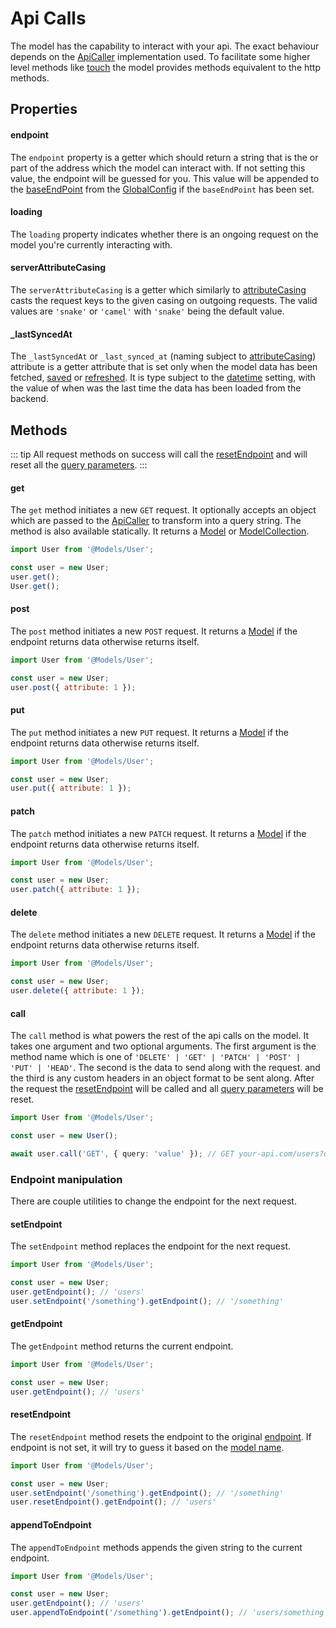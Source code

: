 # Api Calls

The model has the capability to interact with your api. The exact behaviour depends on the [ApiCaller](../services/readme.md#apicaller) implementation used. To facilitate some higher level methods like [touch](./timestamps.md#touch) the model provides methods equivalent to the http methods. 

## Properties

#### endpoint

The `endpoint` property is a getter which should return a string that is the or part of the address which the model can interact with. If not setting this value, the endpoint will be guessed for you. This value will be appended to the [baseEndPoint](../helpers/global-config.md#baseendpoint) from the [GlobalConfig](../helpers/global-config.md) if the `baseEndPoint` has been set.

#### loading

The `loading` property indicates whether there is an ongoing request on the model you're currently interacting with.

#### serverAttributeCasing

The `serverAttributeCasing` is a getter which similarly to [attributeCasing](./attributes.md#attributecasing) casts the request keys to the given casing on outgoing requests. The valid values are `'snake'` or `'camel'` with `'snake'` being the default value.

#### _lastSyncedAt

The `_lastSyncedAt` or `_last_synced_at` (naming subject to [attributeCasing](./attributes.md#attributecasing)) attribute is a getter attribute that is set only when the model data has been fetched, [saved](./readme.md#save) or [refreshed](./readme.md#refresh). It is type subject to the [datetime](./attributes.md#datetime) setting, with the value of when was the last time the data has been loaded from the backend.

## Methods

::: tip
All request methods on success will call the [resetEndpoint](#resetendpoint) and will reset  all the [query parameters](./query-building.md).
:::

#### get
<Badge text="async" type="warning"/>

The `get` method initiates a new `GET` request. It optionally accepts an object which are passed to the [ApiCaller](../services/readme.md#apicaller) to transform into a query string. The method is also available statically. It returns a [Model](./readme.md) or [ModelCollection](./model-collection.md).

```js
import User from '@Models/User';

const user = new User;
user.get();
User.get();
```

#### post
<Badge text="async" type="warning"/>

The `post` method initiates a new `POST` request. It returns a [Model](./readme.md) if the endpoint returns data otherwise returns itself.

```js
import User from '@Models/User';

const user = new User;
user.post({ attribute: 1 });
```

#### put
<Badge text="async" type="warning"/>

The `put` method initiates a new `PUT` request. It returns a [Model](./readme.md) if the endpoint returns data otherwise returns itself.

```js
import User from '@Models/User';

const user = new User;
user.put({ attribute: 1 });
```

#### patch
<Badge text="async" type="warning"/>

The `patch` method initiates a new `PATCH` request. It returns a [Model](./readme.md) if the endpoint returns data otherwise returns itself.

```js
import User from '@Models/User';

const user = new User;
user.patch({ attribute: 1 });
```

#### delete
<Badge text="async" type="warning"/>

The `delete` method initiates a new `DELETE` request. It returns a [Model](./readme.md) if the endpoint returns data otherwise returns itself.

```js
import User from '@Models/User';

const user = new User;
user.delete({ attribute: 1 });
```

#### call
<Badge text="async" type="warning"/>
<Badge text="advanced" type="warning"/>

The `call` method is what powers the rest of the api calls on the model. It takes one argument and two optional arguments. The first argument is the method name which is one of `'DELETE' | 'GET' | 'PATCH' | 'POST' | 'PUT' | 'HEAD'`. The second is the data to send along with the request. and the third is any custom headers in an object format to be sent along. After the request the [resetEndpoint](#resetendpoint) will be called and all [query parameters](./query-building.md) will be reset.

```ts
import User from '@Models/User';

const user = new User();

await user.call('GET', { query: 'value' }); // GET your-api.com/users?query=value
```

### Endpoint manipulation

There are couple utilities to change the endpoint for the next request.

#### setEndpoint

The `setEndpoint` method replaces the endpoint for the next request.
```js
import User from '@Models/User';

const user = new User;
user.getEndpoint(); // 'users'
user.setEndpoint('/something').getEndpoint(); // '/something'
```
#### getEndpoint

The `getEndpoint` method returns the current endpoint.
```js
import User from '@Models/User';

const user = new User;
user.getEndpoint(); // 'users'
```
#### resetEndpoint

The `resetEndpoint` method resets the endpoint to the original [endpoint](#endpoint). If endpoint is not set, it will try to guess it based on the [model name](./readme.md#getname).
```js
import User from '@Models/User';

const user = new User;
user.setEndpoint('/something').getEndpoint(); // '/something'
user.resetEndpoint().getEndpoint(); // 'users'
```

#### appendToEndpoint

The `appendToEndpoint` methods appends the given string to the current endpoint.

```js
import User from '@Models/User';

const user = new User;
user.getEndpoint(); // 'users'
user.appendToEndpoint('/something').getEndpoint(); // 'users/something'
```
